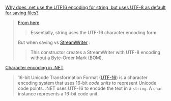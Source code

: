 [Why does .net use the UTF16 encoding for string, but uses UTF-8 as default for saving files?](https://stackoverflow.com/questions/14942092/why-does-net-use-the-utf16-encoding-for-string-but-uses-utf-8-as-default-for-s)

> [From here](http://csharpindepth.com/Articles/General/strings.aspx)
>
> > Essentially, string uses the UTF-16 character encoding form
>
> But when saving vs [StreamWriter](http://msdn.microsoft.com/en-us/library/wtbhzte9.aspx) :
>
> > This constructor creates a StreamWriter with UTF-8 encoding without a Byte-Order Mark (BOM),

[Character encoding in .NET](https://docs.microsoft.com/en-us/dotnet/standard/base-types/character-encoding-introduction)

> 16-bit Unicode Transformation Format ([UTF-16](https://www.unicode.org/faq/utf_bom.html#UTF16)) is a character encoding system that uses 16-bit *code units* to represent Unicode code points. .NET uses UTF-16 to encode the text in a `string`. A `char` instance represents a 16-bit code unit.
